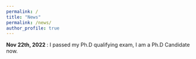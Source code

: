 ```yaml
---
permalink: /
title: "News"
permalink: /news/
author_profile: true
---
```


<b> Nov 22th, 2022 </b>: I passed my Ph.D qualifying exam, I am a Ph.D Candidate now. 